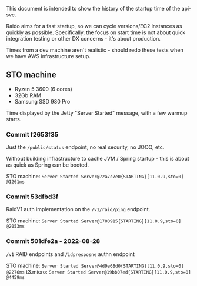 This document is intended to show the history of the startup time of the 
api-svc.

Raido aims for a fast startup, so we can cycle versions/EC2 instances as 
quickly as possible.  Specifically, the focus on start time is  not about 
quick integration testing or other DX concerns - it's about production.

Times from a dev machine aren't realistic - should redo these tests when
we have AWS infrastructure setup.


## STO machine

* Ryzen 5 3600 (6 cores)
* 32Gb RAM
* Samsung SSD 980 Pro

Time displayed by the Jetty "Server Started" message, with a few warmup starts.


### Commit f2653f35

Just the `/public/status` endpoint, no real security, no JOOQ, etc.

Without building infrastructure to cache JVM / Spring startup - this is about
as quick as Spring can be booted.

STO machine: `Server Started Server@72a7c7e0{STARTING}[11.0.9,sto=0] @1261ms`


### Commit 53dfbd3f

RaidV1 auth implementation on the `/v1/raid/ping` endpoint.

STO machine: `Server Started Server@1700915{STARTING}[11.0.9,sto=0] @2053ms`


### Commit 501dfe2a - 2022-08-28
 
`/v1` RAID endpoints and `/idpresposne` authn endpoint

STO machine: `Server Started Server@4d9e68d0{STARTING}[11.0.9,sto=0] @2276ms`
t3.micro: `Server Started Server@19bb07ed{STARTING}[11.0.9,sto=0] @4459ms`


